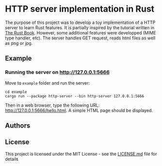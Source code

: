 # HTTP server implementation in Rust
The purpose of this project was to develop a toy implementation of a HTTP server to learn Rust features. It is partially inspired by the tutorial written in [The Rust Book](https://doc.rust-lang.org/book/ch20-00-final-project-a-web-server.html). However, some additional features were developped (MIME type handler, etc). The server handles GET request, reads html files as well as png or jpg. 


## Example

### Running the server on http://127.0.0.1:5666 

Move to `example` folder and run the server:

```
cd example
cargo run --package http-server --bin http-server 127.0.0.1:5666
```

Then in a web browser, type the following URL: http://127.0.0.1:5666/hello.html. A simple HTML page should be displayed. 

## Authors



## License

This project is licensed under the MIT License - see the [LICENSE.md](LICENSE.md) file for details
